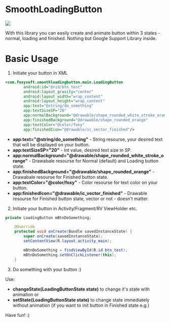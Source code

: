 # SmoothLoadingButton
[![](https://jitpack.io/v/foxyoverdrive/SmoothLoadingButton.svg)](https://jitpack.io/#foxyoverdrive/SmoothLoadingButton)

With this library you can easily create and animate button within 3 states - normal, loading and finished. Nothing but Google Support Library inside.

# Basic Usage
1. Initiate your button in XML

```xml
<com.foxysoft.smoothloadingbutton.main.LoadingButton
        android:id="@+id/btn_test"
        android:layout_gravity="center"
        android:layout_width="wrap_content"
        android:layout_height="wrap_content"
        app:text="@string/do_something"
        app:textSizeSP="20"
        app:normalBackground="@drawable/shape_rounded_white_stroke_orange"
        app:finishedBackground="@drawable/shape_rounded_orange"
        app:textColor="@color/foxy"
        app:finishedIcon="@drawable/ic_vector_finished"/>
```

- **app:text="@string/do_something"** - String resourse, your desired text that will be displayed on your button.
- **app:textSizeSP="20"** - Int value, desired text size in SP.
- **app:normalBackground="@drawable/shape_rounded_white_stroke_orange"** - Drawabale resourse for Normal (default) and Loading button state.
- **app:finishedBackground="@drawable/shape_rounded_orange"** - Drawabale resourse for Finished button state.
- **app:textColor="@color/foxy"** - Color resourse for text color on your button.
- **app:finishedIcon="@drawable/ic_vector_finished"** - Drawable resourse for Finished button state, vector or not - doesn't matter.

2. Initiate your button in Activity/Fragment/RV ViewHolder etc.

```java
private LoadingButton mBtnDoSomething;

    @Override
    protected void onCreate(Bundle savedInstanceState) {
        super.onCreate(savedInstanceState);
        setContentView(R.layout.activity_main);

        mBtnDoSomething = findViewById(R.id.btn_test);
        mBtnDoSomething.setOnClickListener(this);
    }
```

3. Do something with your button :)

Use:
- **changeState(LoadingButtonState state)** to change it's state with animation
or
- **setState(LoadingButtonState state)** to change state immediately without animation (if you want to init button in Finished state e.g.)

Have fun! :)
